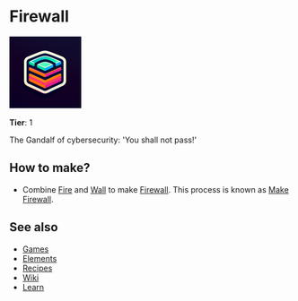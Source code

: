 # Firewall

![](../images/item.firewall.png)

**Tier**: 1

The Gandalf of cybersecurity: 'You shall not pass!'

## How to make?

* Combine [Fire](/wiki/elements/fire) and [Wall](/wiki/elements/wall) to make [Firewall](/wiki/elements/firewall). This process is known as [Make Firewall](/wiki/recipes/make-firewall).

## See also

* [Games](/wiki/games)
* [Elements](/wiki/elements)
* [Recipes](/wiki/recipes)
* [Wiki](/wiki/index)
* [Learn](/learn/index)